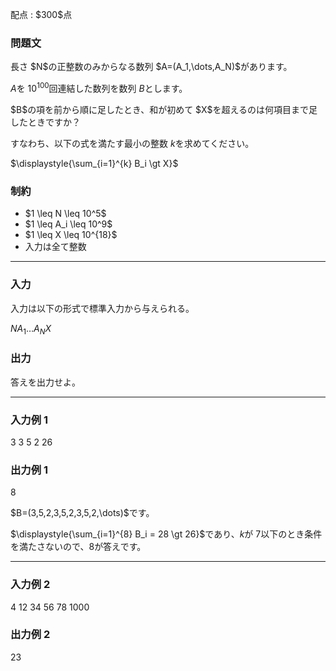 
<div>

<span>

<span>

<p>
配点 : $300$点
</p>

<div>

<section>

### **問題文**

<p>
長さ $N$の正整数のみからなる数列 $A=(A_1,\dots,A_N)$があります。

$A$を $10^{100}$回連結した数列を数列 $B$とします。  
</p>

<p>
$B$の項を前から順に足したとき、和が初めて $X$を超えるのは何項目まで足したときですか？

すなわち、以下の式を満たす最小の整数 $k$を求めてください。  
</p>

<p>
$\displaystyle{\sum_{i=1}^{k} B_i \gt X}$
</p>

</section>

</div>

<div>

<section>

### **制約**

<ul>

<li>
$1 \leq N \leq 10^5$
</li>

<li>
$1 \leq A_i \leq 10^9$
</li>

<li>
$1 \leq X \leq 10^{18}$
</li>

<li>
入力は全て整数
</li>

</ul>

</section>

</div>

---

<div>

<div>

<section>

### **入力**

<p>
入力は以下の形式で標準入力から与えられる。
</p>

<div>

$N$$A_1$$\ldots$$A_N$$X$
</div>

</section>

</div>

<div>

<section>

### **出力**

<p>
答えを出力せよ。  
</p>

</section>

</div>

</div>

---

<div>

<section>

### **入力例 1**

<div>

3
3 5 2
26

</div>

</section>

</div>

<div>

<section>

### **出力例 1**

<div>

8

</div>

<p>
$B=(3,5,2,3,5,2,3,5,2,\dots)$です。

$\displaystyle{\sum_{i=1}^{8} B_i = 28 \gt 26}$であり、$k$が $7$以下のとき条件を満たさないので、$8$が答えです。
</p>

</section>

</div>

---

<div>

<section>

### **入力例 2**

<div>

4
12 34 56 78
1000

</div>

</section>

</div>

<div>

<section>

### **出力例 2**

<div>

23

</div>

</section>

</div>

</span>

</span>

</div>
